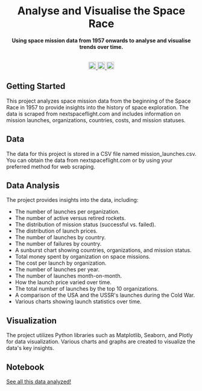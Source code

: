 <div align="center">
  <br>
  <h1>Analyse and Visualise the Space Race</h1>
  <strong>Using space mission data from 1957 onwards to analyse and visualise trends over time.</strong>
</div>
<br>
<p align="center">
  <a target="_blank" href="www.linkedin.com/in/davis-burrill-512071256">
    <img height="20" src="https://img.shields.io/badge/LinkedIn-0077B5?style=for-the-badge&logo=linkedin&logoColor=white" />
  </a>
  <a target="_blank" href="#">
    <img height="20" src="https://forthebadge.com/images/badges/made-with-python.svg" />
  </a>
  <a target="_blank" href="mailto:davisburrill@icloud.com">
    <img height="20" src="https://img.shields.io/badge/Email-0077B5?style=for-the-badge&logo=minutemailer&logoColor=white&color=green" />
  </a>
</p>

## Getting Started

This project analyzes space mission data from the beginning of the Space Race in 1957 to provide insights into the history of space exploration. The data is scraped from nextspaceflight.com and includes information on mission launches, organizations, countries, costs, and mission statuses.

## Data
The data for this project is stored in a CSV file named mission_launches.csv. You can obtain the data from nextspaceflight.com or by using your preferred method for web scraping.

## Data Analysis
The project provides insights into the data, including:

- The number of launches per organization.
- The number of active versus retired rockets.
- The distribution of mission status (successful vs. failed).
- The distribution of launch prices.
- The number of launches by country.
- The number of failures by country.
- A sunburst chart showing countries, organizations, and mission status.
- Total money spent by organization on space missions.
- The cost per launch by organization.
- The number of launches per year.
- The number of launches month-on-month.
- How the launch price varied over time.
- The total number of launches by the top 10 organizations.
- A comparison of the USA and the USSR's launches during the Cold War.
- Various charts showing launch statistics over time.

## Visualization
The project utilizes Python libraries such as Matplotlib, Seaborn, and Plotly for data visualization. Various charts and graphs are created to visualize the data's key insights.

## Notebook
[See all this data analyzed!](https://github.com/dabu3393/Analyse-and-Visualise-the-Space-Race/blob/main/Space_Missions_Analysis.ipynb)
